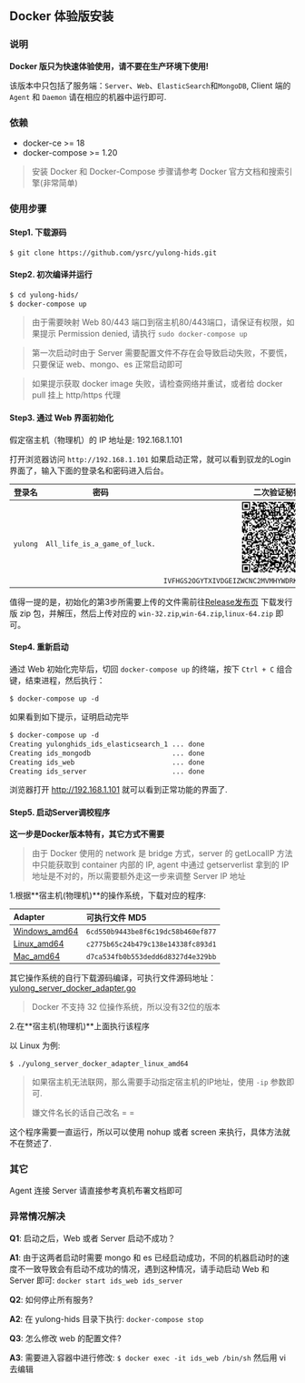 ## Docker 体验版安装

### 说明

**Docker 版只为快速体验使用，请不要在生产环境下使用!**

该版本中只包括了服务端：`Server`、`Web`、`ElasticSearch`和`MongoDB`, Client 端的 `Agent` 和 `Daemon` 请在相应的机器中运行即可.

### 依赖

- docker-ce >= 18
- docker-compose >= 1.20

> 安装 Docker 和 Docker-Compose 步骤请参考 Docker 官方文档和搜索引擎(非常简单)

### 使用步骤

#### Step1. 下载源码

```
$ git clone https://github.com/ysrc/yulong-hids.git
```

#### Step2. 初次编译并运行

```
$ cd yulong-hids/
$ docker-compose up
```

> 由于需要映射 Web 80/443 端口到宿主机80/443端口，请保证有权限，如果提示 Permission denied, 请执行 `sudo docker-compose up`


> 第一次启动时由于 Server 需要配置文件不存在会导致启动失败，不要慌，只要保证 web、mongo、es 正常启动即可

> 如果提示获取 docker image 失败，请检查网络并重试，或者给 docker pull 挂上 http/https 代理

#### Step3. 通过 Web 界面初始化

假定宿主机（物理机）的 IP 地址是: 192.168.1.101

打开浏览器访问 `http://192.168.1.101` 如果启动正常，就可以看到驭龙的Login界面了，输入下面的登录名和密码进入后台。

登录名 | 密码 | 二次验证秘钥
:-: | :-: | :-:
`yulong` | `All_life_is_a_game_of_luck.` | <img src="./docker_totp_default.png" width="128px"> `IVFHGS2OGYTXIVDGEIZWCNC2MVMHYWDRK44GOQALPNJHGRS6FE2QUCT4`

值得一提的是，初始化的第3步所需要上传的文件需前往[Release发布页](https://github.com/ysrc/yulong-hids/releases) 下载发行版 zip 包，并解压，然后上传对应的 `win-32.zip`,`win-64.zip`,`linux-64.zip` 即可。

#### Step4. 重新启动

通过 Web 初始化完毕后，切回 `docker-compose up` 的终端，按下 `Ctrl + C` 组合键，结束进程，然后执行：

```
$ docker-compose up -d
```

如果看到如下提示，证明启动完毕

```
$ docker-compose up -d
Creating yulonghids_ids_elasticsearch_1 ... done
Creating ids_mongodb                    ... done
Creating ids_web                        ... done
Creating ids_server                     ... done
```

浏览器打开 http://192.168.1.101 就可以看到正常功能的界面了.

#### Step5. 启动Server调校程序

**这一步是Docker版本特有，其它方式不需要**

> 由于 Docker 使用的 network 是 bridge 方式，server 的 getLocalIP 方法中只能获取到 container 内部的 IP, agent 中通过 getserverlist 拿到的 IP 地址是不对的，所以需要额外走这一步来调整 Server IP 地址

1.根据**宿主机(物理机)**的操作系统，下载对应的程序:

Adapter | 可执行文件 MD5
:-- | :--
[Windows_amd64](https://sec.ly.com/mirror/yulong_server_docker_adapter_win_x64.zip)| `6cd550b9443be8f6c19dc58b460ef877`
[Linux_amd64](https://sec.ly.com/mirror/yulong_server_docker_adapter_linux_amd64.zip) | `c2775b65c24b479c138e14338fc893d1`
[Mac_amd64](https://sec.ly.com/mirror/yulong_server_docker_adapter_darwin_amd64.zip) | `d7ca534fb0b553dedd6d8327d4e329bb`
 
 其它操作系统的自行下载源码编译，可执行文件源码地址：[yulong_server_docker_adapter.go](https://gist.github.com/Medicean/8ffd6babb42b8078064d8306069aee79)

 > Docker 不支持 32 位操作系统，所以没有32位的版本

2.在**宿主机(物理机)**上面执行该程序

以 Linux 为例:

```
$ ./yulong_server_docker_adapter_linux_amd64
```

> 如果宿主机无法联网，那么需要手动指定宿主机的IP地址，使用 `-ip` 参数即可.
> 
> 嫌文件名长的话自己改名 = =

 这个程序需要一直运行，所以可以使用 nohup 或者 screen 来执行，具体方法就不在赘述了.

### 其它

Agent 连接 Server 请直接参考真机布署文档即可

### 异常情况解决

**Q1**: 启动之后，Web 或者 Server 启动不成功？

**A1**: 由于这两者启动时需要 mongo 和 es 已经启动成功，不同的机器启动时的速度不一致导致会有启动不成功的情况，遇到这种情况，请手动启动 Web 和 Server 即可: `docker start ids_web ids_server`

**Q2**: 如何停止所有服务?

**A2**: 在 yulong-hids 目录下执行: `docker-compose stop`

**Q3**: 怎么修改 web 的配置文件?

**A3**: 需要进入容器中进行修改: `$ docker exec -it ids_web /bin/sh` 然后用 vi 去编辑
